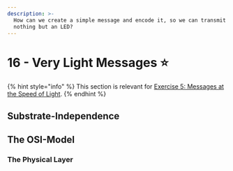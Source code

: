 ```yaml
---
description: >-
  How can we create a simple message and encode it, so we can transmit it using
  nothing but an LED?
---
```


# 16 - Very Light Messages ⭐

{% hint style="info" %}
This section is relevant for [Exercise 5: Messages at the Speed of Light](https://github.com/winf-hsos/lifi-exercises/raw/main/exercises/05\_exercise\_messages\_speed\_of\_light.pdf).
{% endhint %}

## Substrate-Independence

## The OSI-Model

### The Physical Layer
